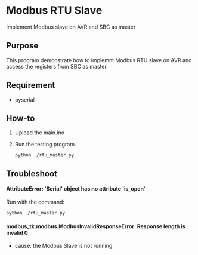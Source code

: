 Modbus RTU Slave
=
Implement Modbus slave on AVR and SBC as master

## Purpose
This program demonstrate how to implemnt Modbus RTU slave on AVR and access the registers from SBC as master.

## Requirement
- pyserial
  
## How-to
1. Upload the main.ino
2. Run the testing program.

       python ./rtu_master.py
    

## Troubleshoot

#### AttributeError: 'Serial' object has no attribute 'is_open'
Run with the command:

    python ./rtu_master.py
    
#### modbus_tk.modbus.ModbusInvalidResponseError: Response length is invalid 0
- cause: the Modbus Slave is not running
